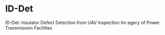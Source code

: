 # ID-Det
ID-Det: Insulator Defect Detection from UAV Inspection Im-agery of Power Transmission Facilities
